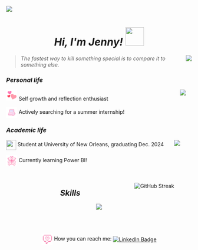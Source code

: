 ![](https://i.pinimg.com/originals/9c/a1/e5/9ca1e556e51c25031e462bcc02e42d6a.jpg)

<h1 align="center"><i>Hi, I'm Jenny! <img src="https://64.media.tumblr.com/93b94b02cf5a55c5f0fe560a7786eceb/tumblr_mjmelbZnz71rzy67oo1_500.gifv" width="50" height="50" ></i></h1>
<img align="right" height="150" src="https://i.pinimg.com/originals/df/1f/9a/df1f9af831a6108cca907d447dcf76b8.png"/>

>*The fastest way to kill something special is to compare it to something else.*

### _Personal life_
<p><img align="right" height="150" src="https://i.pinimg.com/originals/08/89/8b/08898b68899869874bf3d3405731bba1.jpg"/>
<img src= "images/triplehearts" width="30" height="30">   Self growth and reflection enthusiast

<img src="images/pc" width="30" height="30" align="center"> Actively searching for a summer internship!
</p>

### _Academic life_
<p><img align="right" height="150" src="https://i.pinimg.com/originals/cb/0b/c6/cb0bc66247b94a7702b02e8dda7c0556.jpg"/>
<img src="https://i.pinimg.com/originals/4b/4e/53/4b4e535acabd60f52b43f19f8091ca1d.gif" width="27" height="27" align="center">   Student at University of New Orleans, graduating Dec. 2024

<img src="images/teddy" width="30" height="30" align="center">  Currently learning Power BI!

<!-- <img src="images/gameboy" width="30" height="30" align="center">  -->

<br>
</p>

<!-- Streak -->
<a href="https://git.io/streak-stats"><img src="https://streak-stats.demolab.com?user=Jenspi&theme=jolly&border_radius=5&date_format=M%20j%5B%2C%20Y%5D" alt="GitHub Streak" align="right"/></a>

<!-- Skills -->
<h2 align="center"><i>Skills</i></h2>
<p align="center">
  <a href="https://skillicons.dev">
    <img src="https://skillicons.dev/icons?i=java,py,c,react,html,javascript,css,eclipse,git,github,gitlab,vscode&perline=6" />
  </a>
</p>

<br><br>
<!-- Contact -->
<p align="center">
  <img src="images/msg" width="30" height="30" align="center"> How you can reach me: <a href="https://www.linkedin.com/in/jenspi/"><img src="https://img.shields.io/badge/LinkedIn-blue?style=for-the-badge&logo=linkedin&logoColor=white" alt="LinkedIn Badge" align="center"></a>
</p>
